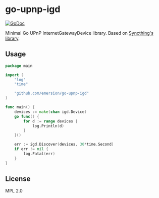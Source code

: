 # go-upnp-igd

[![GoDoc](https://godoc.org/github.com/emersion/go-upnp-igd?status.svg)](https://godoc.org/github.com/emersion/go-upnp-igd)

Minimal Go UPnP InternetGatewayDevice library. Based on
[Syncthing's library](https://github.com/syncthing/syncthing/tree/e8ba6d477182a73ba417d0d69999a104d04cd912/lib/upnp).

## Usage

```go
package main

import (
	"log"
	"time"

	"github.com/emersion/go-upnp-igd"
)

func main() {
	devices := make(chan igd.Device)
	go func() {
		for d := range devices {
			log.Println(d)
		}
	}()

	err := igd.Discover(devices, 30*time.Second)
	if err != nil {
		log.Fatal(err)
	}
}
```

## License

MPL 2.0
